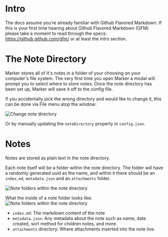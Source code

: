 # Intro

The docs assume you're already familiar with Github Flavored Markdown. If this is your first time hearing about Github Flavored Markdown (GFM) please take a moment to read through the specs: https://github.github.com/gfm/ or at least the intro section.

# The Note Directory

Marker stores all of it's notes in a folder of your choosing on your computer's file system. The very first time you open Marker a modal will prompt you to select where to store notes. Once the note directory has been set up, Marker will save it off to the config file.

If you accidentally pick the wrong directory and would like to change it, this can be done via File menu atop the window:

![Change note directory](https://github.com/EddieAbbondanzio/marker/blob/master/docs/images/change-data-directory.png)

Or by manually updating the `noteDirectory` property in `config.json`.

# Notes

Notes are stored as plain text in the note directory.

Each note itself will be a folder within the note directory. The folder will have a randomly generated uuid as the name, and within it there should be an `index.md`, `metadata.json` and an `attachments` folder.

![Note folders within the note directory](https://github.com/EddieAbbondanzio/marker/blob/master/docs/images/notes-in-the-fs.png)

What the inside of a note folder looks like:
![Note folders within the note directory](https://github.com/EddieAbbondanzio/marker/blob/master/docs/images/note-folder.png)

- `index.md`: The markdown content of the note
- `metadata.json`: Any metadata about the note such as name, date created, sort method for children notes, and more.
- `attachments` directory: Where attachments inserted into the note live.
